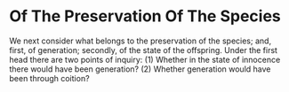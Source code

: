 # Of The Preservation Of The Species

We next consider what belongs to the preservation of the species; and, first, of generation; secondly, of the state of the offspring. Under the first head there are two points of inquiry:
(1) Whether in the state of innocence there would have been generation?
(2) Whether generation would have been through coition?